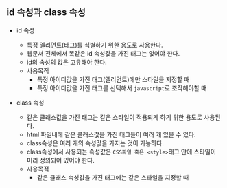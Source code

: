 ## id 속성과  class 속성
- id 속성
  * 특정 엘리먼트(태그)를 식별하기 위한 용도로 사용한다.
  * 웹문서 전체에서 똑같은 id 속성값을 가진 태그는 없어야 한다.
  * id의 속성의 값은 고유해야 한다.
  * 사용목적
    + 특정 아이디값을 가진 태그(엘리먼트)에만 스타일을 지정할 때
    + 특정 아이디값을 가진 태그를 선택해서 ```javascript```로 조작해야할 때
    
- class 속성
  * 같은 클래스값을 가진 태그는 같은 스타일이 적용되게 하기 위한 용도로 사용된다.
  * html 파일내에 같은 클래스값을 가진 태그들이 여러 개 있을 수 있다.
  * class속성은 여러 개의 속성값을 가지는 것이 가능하다.
  * class속성에서 사용되는 속성값은 ```CSS파일 혹은 <style>```태그 안에 스타일이 미리 정의되어 있어야 한다.
  * 사용목적
    + 같은 클래스 속성값을 가진 태그에는 같은 스타일을 지정할 때 
